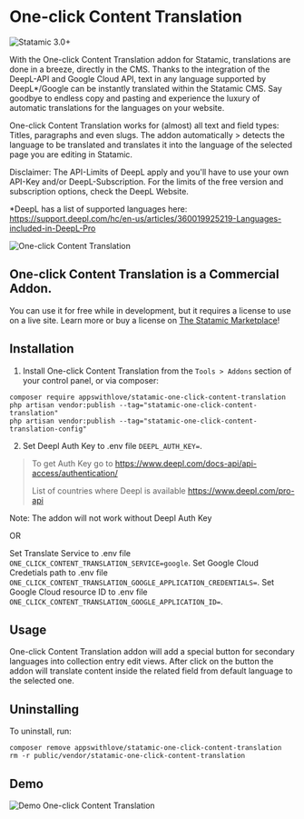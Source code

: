 # One-click Content Translation

![Statamic 3.0+](https://img.shields.io/badge/Statamic-3.0+-FF269E?style=for-the-badge&link=https://statamic.com)

With the One-click Content Translation addon for Statamic, translations are done in a breeze, directly in the CMS.
Thanks to the integration of the DeepL-API and Google Cloud API, text in any language supported by DeepL*/Google can be instantly translated within the Statamic CMS. Say goodbye to endless copy and pasting and experience the luxury of automatic translations for the languages on your website.

One-click Content Translation works for (almost) all text and field types: Titles, paragraphs and even slugs. The addon automatically > detects the language to be translated and translates it into the language of the selected page you are editing in Statamic.

Disclaimer: The API-Limits of DeepL apply and you'll have to use your own API-Key and/or DeepL-Subscription. For the limits of the free version and subscription options, check the DeepL Website.


*DeepL has a list of supported languages here: https://support.deepl.com/hc/en-us/articles/360019925219-Languages-included-in-DeepL-Pro

![One-click Content Translation](https://github.com/appswithlove/statamic-one-click-content-translation/blob/main/awl_translation_addon_image.png?raw=true)

## One-click Content Translation is a Commercial Addon.

You can use it for free while in development, but it requires a license to use on a live site. Learn more or buy a license on [The Statamic Marketplace](https://statamic.com/addons/awl/deepl)!


## Installation

1. Install One-click Content Translation from the `Tools > Addons` section of your control panel, or via composer:

```
composer require appswithlove/statamic-one-click-content-translation
php artisan vendor:publish --tag="statamic-one-click-content-translation"
php artisan vendor:publish --tag="statamic-one-click-content-translation-config"
```

2. Set Deepl Auth Key to .env file `DEEPL_AUTH_KEY=`. 
> To get Auth Key go to https://www.deepl.com/docs-api/api-access/authentication/
> 
> List of countries where Deepl is available https://www.deepl.com/pro-api

Note: The addon will not work without Deepl Auth Key

OR

Set Translate Service to .env file `ONE_CLICK_CONTENT_TRANSLATION_SERVICE=google`. 
Set Google Cloud Credetials path to .env file `ONE_CLICK_CONTENT_TRANSLATION_GOOGLE_APPLICATION_CREDENTIALS=`.
Set Google Cloud resource ID to .env file `ONE_CLICK_CONTENT_TRANSLATION_GOOGLE_APPLICATION_ID=`.


## Usage

One-click Content Translation addon will add a special button for secondary languages into collection entry edit views.
After click on the button the addon will translate content inside the related field from default language to the selected one.

## Uninstalling

To uninstall, run:

```
composer remove appswithlove/statamic-one-click-content-translation
rm -r public/vendor/statamic-one-click-content-translation
```

## Demo

![Demo One-click Content Translation](https://github.com/appswithlove/statamic-one-click-content-translation/blob/main/demo.gif?raw=true)
